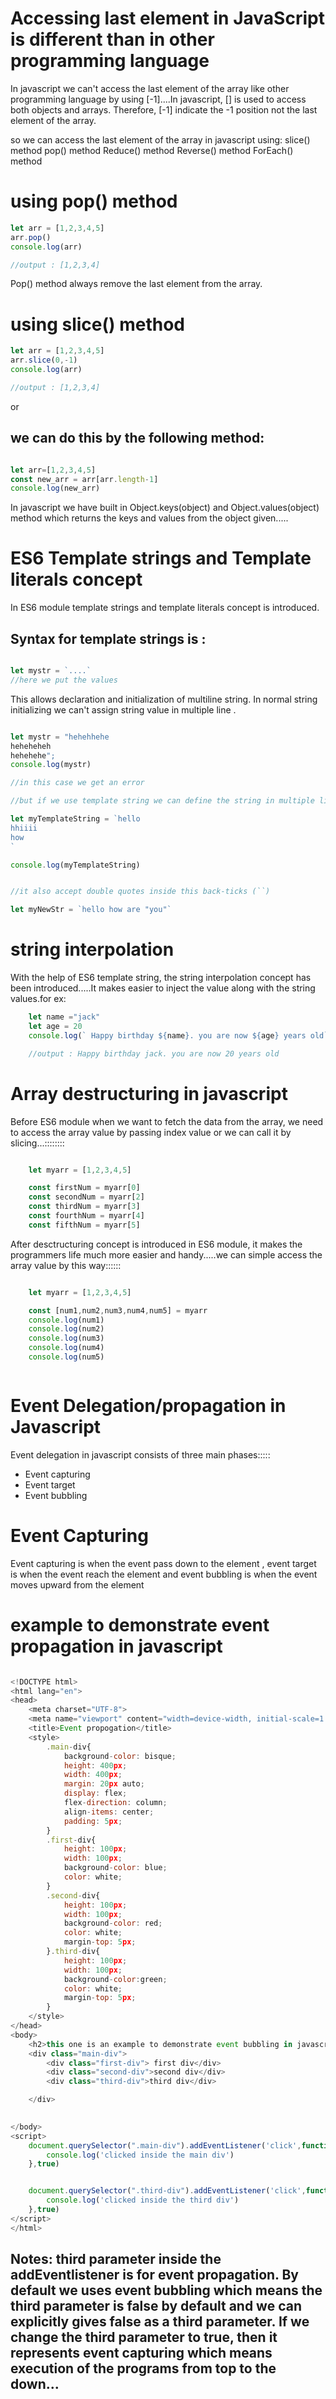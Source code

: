 # Accessing last element in JavaScript is different than in other programming language
In javascript we can't access the last element of the array like other programming language by using [-1]....In javascript, [] is used to access both objects and arrays. Therefore, [-1] indicate the -1 position not the last element of the array.

so we can access the last element of the array in javascript using:
slice() method
pop() method
Reduce() method
Reverse() method
ForEach() method

# using pop() method

```javaScript
let arr = [1,2,3,4,5]
arr.pop()
console.log(arr)

//output : [1,2,3,4]

```
<p>Pop() method always remove the last element from the array.</p>

# using slice() method

```javaScript
let arr = [1,2,3,4,5]
arr.slice(0,-1)
console.log(arr)

//output : [1,2,3,4]


```

or 
<h2>we can do this by the following method:</h2>

```javaScript

let arr=[1,2,3,4,5]
const new_arr = arr[arr.length-1]
console.log(new_arr)

```



<p>In javascript we have built in Object.keys(object) and Object.values(object) method which returns the keys and values from the object given.....</p>



# ES6 Template strings and Template literals concept

<p>In ES6 module template strings and template literals concept is introduced.</p>
<h2>Syntax for template strings is : </h2>

```javascript

let mystr = `....`
//here we put the values
```
<p>This allows declaration and initialization of multiline string. In normal string initializing we can't assign string value in multiple line . </p>


```javascript

let mystr = "hehehhehe
heheheheh
hehehehe";
console.log(mystr)

//in this case we get an error

//but if we use template string we can define the string in multiple line

let myTemplateString = `hello
hhiiii
how
`

console.log(myTemplateString)


//it also accept double quotes inside this back-ticks (``)

let myNewStr = `hello how are "you"`

```

# string interpolation
<p>With the help of ES6 template string, the string interpolation concept has been introduced.....It makes easier to inject the value along with the string values.for ex: </p>

```javascript
    let name ="jack"
    let age = 20
    console.log(` Happy birthday ${name}. you are now ${age} years old`)

    //output : Happy birthday jack. you are now 20 years old

```



# Array destructuring in javascript

<p>Before ES6 module when we want to fetch the data from the array, we need to access the array value by passing index value or we can call it by slicing...::::::::</p> 

```javascript

    let myarr = [1,2,3,4,5]

    const firstNum = myarr[0]
    const secondNum = myarr[2]
    const thirdNum = myarr[3]
    const fourthNum = myarr[4]
    const fifthNum = myarr[5]

```

<p>After  desctructuring concept is introduced in ES6 module, it makes the programmers life much more easier and handy.....we can simple access the array value by this way:::::: </p>

```javascript

    let myarr = [1,2,3,4,5]

    const [num1,num2,num3,num4,num5] = myarr
    console.log(num1)
    console.log(num2)
    console.log(num3)
    console.log(num4)
    console.log(num5)



```


# Event Delegation/propagation in Javascript
<p>Event delegation in javascript consists of three main phases:::::</p>
<ul>
    <li>Event capturing</li>
    <li>Event target</li>
    <li>Event bubbling</li>

</ul>

# Event Capturing

<p> Event capturing is when the event pass down to the element , event target is when the event reach the element and event bubbling is when the event moves upward from the element </p>

# example to demonstrate event propagation in javascript

```javascript

<!DOCTYPE html>
<html lang="en">
<head>
    <meta charset="UTF-8">
    <meta name="viewport" content="width=device-width, initial-scale=1.0">
    <title>Event propogation</title>
    <style>
        .main-div{
            background-color: bisque;
            height: 400px;
            width: 400px;
            margin: 20px auto;
            display: flex;
            flex-direction: column;
            align-items: center;
            padding: 5px;
        }
        .first-div{
            height: 100px;
            width: 100px;
            background-color: blue;
            color: white;
        }
        .second-div{
            height: 100px;
            width: 100px;
            background-color: red;
            color: white;
            margin-top: 5px;
        }.third-div{
            height: 100px;
            width: 100px;
            background-color:green;
            color: white;
            margin-top: 5px;
        }
    </style>
</head>
<body>
    <h2>this one is an example to demonstrate event bubbling in javascript</h2>
    <div class="main-div">
        <div class="first-div"> first div</div>
        <div class="second-div">second div</div>
        <div class="third-div">third div</div>

    </div>

    
</body>
<script>
    document.querySelector(".main-div").addEventListener('click',function(){
        console.log('clicked inside the main div')
    },true)


    document.querySelector(".third-div").addEventListener('click',function(){
        console.log('clicked inside the third div')
    },true)
</script>
</html>


```

<h2> Notes: third parameter inside the addEventlistener is for event propagation. By default we uses event bubbling which means the third parameter is false by default and we can explicitly gives false as a third parameter. If we change the third parameter to true, then it represents event capturing which means execution of the programs from top to the down...</h2>